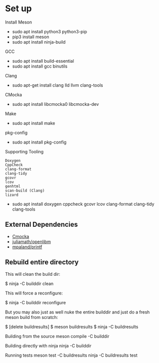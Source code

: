 # Set up

Install Meson
- sudo apt install python3 python3-pip
- pip3 install meson
- sudo apt install ninja-build

GCC
- sudo apt install build-essential
- sudo apt install gcc binutils

Clang
- sudo apt-get install clang lld llvm clang-tools

CMocka
- sudo apt install libcmocka0 libcmocka-dev

Make
- sudo apt install make

pkg-config
- sudo apt install pkg-config

Supporting Tooling

    Doxygen
    CppCheck
    clang-format
    clang-tidy
    gcovr
    lcov
    genhtml
    scan-build (Clang)
    lizard
- sudo apt install doxygen cppcheck gcovr lcov clang-format clang-tidy clang-tools

## External Dependencies

- [Cmocka](https://cmocka.org/)
- [juliamath/openlibm](https://github.com/JuliaMath/openlibm)
- [mpaland/printf](https://github.com/mpaland/printf)

## Rebuild entire directory
This will clean the build dir:

$ ninja -C builddir clean

This will force a reconfigure:

$ ninja -C builddir reconfigure

But you may also just as well nuke the entire builddir and just do a
fresh meson build from scratch:

$ [delete buildresults]
$ meson buildresults
$ ninja -C buildresults 

Building from the source
meson compile -C builddir

Building directly with ninja
ninja -C builddir

Running tests
meson test -C buildresults
ninja -C buildresults test